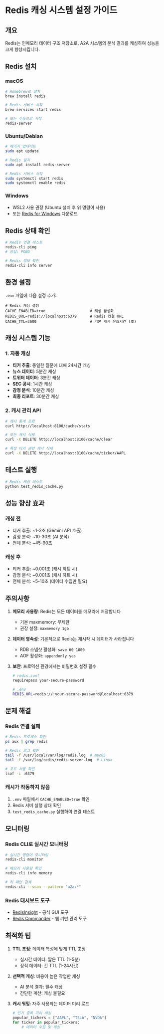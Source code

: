 # Redis 캐싱 시스템 설정 가이드

## 개요
Redis는 인메모리 데이터 구조 저장소로, A2A 시스템의 분석 결과를 캐싱하여 성능을 크게 향상시킵니다.

## Redis 설치

### macOS
```bash
# Homebrew로 설치
brew install redis

# Redis 서비스 시작
brew services start redis

# 또는 수동으로 시작
redis-server
```

### Ubuntu/Debian
```bash
# 패키지 업데이트
sudo apt update

# Redis 설치
sudo apt install redis-server

# Redis 서비스 시작
sudo systemctl start redis
sudo systemctl enable redis
```

### Windows
- WSL2 사용 권장 (Ubuntu 설치 후 위 명령어 사용)
- 또는 [Redis for Windows](https://github.com/microsoftarchive/redis/releases) 다운로드

## Redis 상태 확인
```bash
# Redis 연결 테스트
redis-cli ping
# 응답: PONG

# Redis 정보 확인
redis-cli info server
```

## 환경 설정

`.env` 파일에 다음 설정 추가:
```env
# Redis 캐싱 설정
CACHE_ENABLED=true                    # 캐싱 활성화
REDIS_URL=redis://localhost:6379      # Redis 연결 URL
CACHE_TTL=3600                        # 기본 캐시 유효시간 (초)
```

## 캐싱 시스템 기능

### 1. 자동 캐싱
- **티커 추출**: 동일한 질문에 대해 24시간 캐싱
- **뉴스 데이터**: 5분간 캐싱
- **트위터 데이터**: 3분간 캐싱
- **SEC 공시**: 1시간 캐싱
- **감정 분석**: 10분간 캐싱
- **최종 리포트**: 30분간 캐싱

### 2. 캐시 관리 API
```bash
# 캐시 통계 조회
curl http://localhost:8100/cache/stats

# 모든 캐시 삭제
curl -X DELETE http://localhost:8100/cache/clear

# 특정 티커 관련 캐시 삭제
curl -X DELETE http://localhost:8100/cache/ticker/AAPL
```

## 테스트 실행
```bash
# Redis 캐싱 테스트
python test_redis_cache.py
```

## 성능 향상 효과

### 캐싱 전
- 티커 추출: ~1-2초 (Gemini API 호출)
- 감정 분석: ~10-30초 (AI 분석)
- 전체 분석: ~45-90초

### 캐싱 후
- 티커 추출: ~0.001초 (캐시 히트 시)
- 감정 분석: ~0.001초 (캐시 히트 시)
- 전체 분석: ~5-10초 (데이터 수집만 필요)

## 주의사항

1. **메모리 사용량**: Redis는 모든 데이터를 메모리에 저장합니다
   - 기본 maxmemory: 무제한
   - 권장 설정: `maxmemory 1gb`

2. **데이터 영속성**: 기본적으로 Redis는 재시작 시 데이터가 사라집니다
   - RDB 스냅샷 활성화: `save 60 1000`
   - AOF 활성화: `appendonly yes`

3. **보안**: 프로덕션 환경에서는 비밀번호 설정 필수
   ```bash
   # redis.conf
   requirepass your-secure-password
   
   # .env
   REDIS_URL=redis://:your-secure-password@localhost:6379
   ```

## 문제 해결

### Redis 연결 실패
```bash
# Redis 프로세스 확인
ps aux | grep redis

# Redis 로그 확인
tail -f /usr/local/var/log/redis.log  # macOS
tail -f /var/log/redis/redis-server.log  # Linux

# 포트 사용 확인
lsof -i :6379
```

### 캐시가 작동하지 않음
1. `.env` 파일에서 `CACHE_ENABLED=true` 확인
2. Redis 서버 실행 상태 확인
3. `test_redis_cache.py` 실행하여 연결 테스트

## 모니터링

### Redis CLI로 실시간 모니터링
```bash
# 실시간 명령어 모니터링
redis-cli monitor

# 메모리 사용량 확인
redis-cli info memory

# 키 패턴 검색
redis-cli --scan --pattern "a2a:*"
```

### Redis 대시보드 도구
- [RedisInsight](https://redis.com/redis-enterprise/redis-insight/) - 공식 GUI 도구
- [Redis Commander](https://github.com/joeferner/redis-commander) - 웹 기반 관리 도구

## 최적화 팁

1. **TTL 조정**: 데이터 특성에 맞게 TTL 조정
   - 실시간 데이터: 짧은 TTL (1-5분)
   - 정적 데이터: 긴 TTL (1-24시간)

2. **선택적 캐싱**: 비용이 높은 작업만 캐싱
   - AI 분석 결과: 필수 캐싱
   - 간단한 계산: 캐싱 불필요

3. **캐시 워밍**: 자주 사용되는 데이터 미리 로드
   ```python
   # 인기 종목 미리 캐싱
   popular_tickers = ["AAPL", "TSLA", "NVDA"]
   for ticker in popular_tickers:
       # 데이터 수집 및 캐싱
   ```